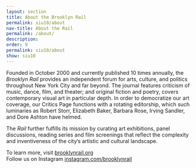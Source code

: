 ```yaml
---
layout: section
title: About the Brooklyn Rail
permalink: siu10/about
nav-title: About the Rail
permalink: /about/
description:
order: 9
permalink: siu10/about
show: siu10
---
```


Founded in October 2000 and currently published 10 times annually, the _Brooklyn Rail_ provides an independent forum for arts, culture, and politics throughout New York City and far beyond. The journal features criticism of music, dance, film, and theater; and original fiction and poetry, covers contemporary visual art in particular depth. In order to democratize our art coverage, our Critics Page functions with a rotating editorship, which such luminaries as Robert Storr, Elizabeth Baker, Barbara Rose, Irving Sandler, and Dore Ashton have helmed.

The _Rail_ further fulfills its mission by curating art exhibitions, panel discussions, reading series and film screenings that reflect the complexity and inventiveness of the city’s artistic and cultural landscape.

To learn more, visit [brooklynrail.org](https://brooklynrail.org/)<br/>
Follow us on Instagram [instagram.com/brooklynrail](https://www.instagram.com/brooklynrail/)
